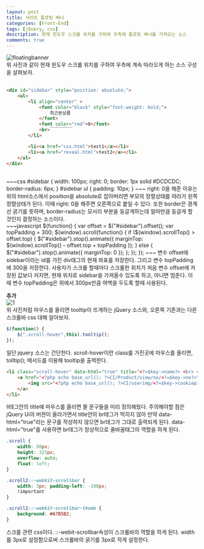 ```yaml
---
layout: post
title: 사이트 플로팅 배너
categories: [Front-End]
tags: [jQuery, css]
description: 현재 윈도우 스크롤 위치를 구하여 우측에 플로팅 배너를 가져오는 소스
comments: true
---
```


![floatingbanner](https://user-images.githubusercontent.com/36055500/57909698-78f5ba00-78be-11e9-85c2-0f84c2bfec6d.PNG)  
위 사진과 같이 현재 윈도우 스크롤 위치를 구하여 우측에 계속 따라오게 하는 소스 구성을 살펴보자.  
<br>  
~~~html
<div id="sidebar" style="position: absolute;">	
	<ul>
		<li align="center" >
			<font color="black" style="font-weight: bold;">
				최근본상품
			</font>
			<font color="red">0</font>
			<br>￣￣￣￣￣
		</li>

		<li><a href="css.html">test1</a></li>
		<li><a href="reveal.html">test2</a></li> 
	</ul>
</div>
~~~  
<br>  
~~~css
#sidebar { 
	width: 100px; 
	right: 0;
	border: 1px solid #DCDCDC;
	border-radius: 6px;
}
#sidebar ul { 
	padding: 10px; 
}
~~~  
right: 0을 해준 이유는 위의 html소스에서 position을 absolute로 잡아버리면 부모의 정렬상태를 따라가 왼쪽 정렬상태가 된다. 이때 right: 0을 해주면 오른쪽으로 붙일 수 있다. 또한 border은 경계선 굵기를 뜻하며, border-radius는 모서리 부분을 둥글게하는데 얼마만큼 둥글게 할 것인지 결정하는 소스이다.  
<br>  
~~~javascript
$(function() {
	var offset = $("#sidebar").offset();
	var topPadding = 300;
	$(window).scroll(function() {
		if ($(window).scrollTop() > offset.top) {
			$("#sidebar").stop().animate({
				marginTop: $(window).scrollTop() - offset.top + topPadding
			});
		} else {
			$("#sidebar").stop().animate({
				marginTop: 0
			});
		};
	});
});
~~~  
변수 offset에 sidebar이라는 id를 가진 div태그의 현재 좌표를 저장한다. 그리고 변수 topPadding에 300을 저장한다. 사용자가 스크롤 할때마다 스크롤한 위치가 처음 변수 offset에 저장된 값보다 커지면, 현재 위치로 sidebar을 가져올수 있도록 하고, 아니면 멈춘다. 이때 변수 topPadding은 위에서 300px만큼 여백을 두도록 할때 사용된다.

**추가**  
![1](https://user-images.githubusercontent.com/36055500/58747960-24049700-84ad-11e9-9c9b-b3a4a1079263.PNG)  
위 사진처럼 마우스를 올리면 tooltip이 뜨게하는 jQuery 소스와, 오른쪽 기존과는 다른 스크롤바 css 대해 알아보자.  
~~~javascript  
$(function() {
    $(".scroll-hover",this).tooltip();
});
~~~  
일단 jquery 소스는 간단한다. scroll-hover이란 class를 가진곳에 마우스를 올리면, tolltip(); 메서드를 이용해 tooltip을 출력한다.  
~~~html
<li class="scroll-hover" data-html="true" title="<?=$key->name?> <br> <?=number_format($key->eventprice)?>원">
	<a href="<?php echo base_url(); ?>CI/Product/view/no/<?=$key->no?>" target="_blank">
		<img src="<?php echo base_url(); ?>CI/userimg/<?=$key->cookiepic?>" width="60" height="60" alt="">
	</a>
</li>
~~~  
li태그안의 title에 마우스를 올리면 뜰 문구들을 미리 정의해뒀다. 주의해야할 점은 jQuery Ui의 버젼이 올라가면서 title안의 br태그가 먹히지 않아 만약 data-html="true"라는 문구를 작성하지 않으면 br태그가 그대로 출력되게 된다. data-html="true"를 사용하면 br태그가 정상적으로 줄바꿈태그의 역할을 하게 된다.  
~~~css  
.scroll {
	width: 80px;
	height: 325px;
	overflow: auto;
	float: left;
}

.scroll2::-webkit-scrollbar {
	width: 3px; padding-left: -100px;
	!important
}

.scroll2::-webkit-scrollbar-thumb {
	background: #A7B5B2; 
}
~~~  
스크롤 관련 css이다. ::-webit-scrollbar속성이 스크롤바의 역할을 하게 된다. width를 3px로 설정함으로써 스크롤바의 굵기를 3px로 작게 설정한다.
